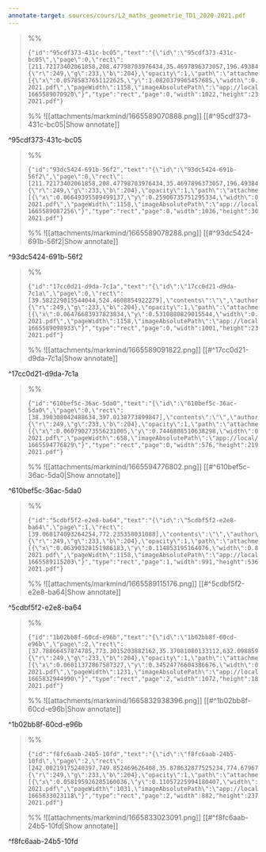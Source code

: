 ```yaml
---
annotate-target: sources/cours/L2_maths_geometrie_TD1_2020-2021.pdf
---
```


>%%
>```annotate-json
>{"id":"95cdf373-431c-bc05","text":"{\"id\":\"95cdf373-431c-bc05\",\"page\":0,\"rect\":[211.72173402061858,208.47798703976434,35.4697896373057,196.49384507772015],\"contents\":\"\",\"author\":\"\",\"color\":{\"r\":249,\"g\":233,\"b\":204},\"opacity\":1,\"path\":\"attachments/markmind/1665589070888.png\",\"relateRect\":[{\"x\":0.05785837651122625,\"y\":1.0820379965457685,\"width\":0.8825561312607945,\"height\":0.20120898100172713}],\"pdfName\":\"sources/cours/L2_maths_geometrie_TD1_2020-2021.pdf\",\"pageWidth\":1158,\"imageAbsolutePath\":\"app://local/Users/oscarplaisant/devoirs/cours/attachments/markmind/1665589070888.png?1665589070920\"}","type":"rect","page":0,"width":1022,"height":233,"pdfName":"sources/cours/L2_maths_geometrie_TD1_2020-2021.pdf"}
>```
>%%
>![[attachments/markmind/1665589070888.png]]
>[[#^95cdf373-431c-bc05|Show annotate]]
>
^95cdf373-431c-bc05

>%%
>```annotate-json
>{"id":"93dc5424-691b-56f2","text":"{\"id\":\"93dc5424-691b-56f2\",\"page\":0,\"rect\":[211.72173402061858,208.47798703976434,35.4697896373057,196.49384507772015,33.413569948186534,689.9865704663213],\"contents\":\"\",\"author\":\"\",\"color\":{\"r\":249,\"g\":233,\"b\":204},\"opacity\":1,\"path\":\"attachments/markmind/1665589078288.png\",\"relateRect\":[{\"x\":0.06649395509499137,\"y\":0.25906735751295334,\"width\":0.8946459412780656,\"height\":0.26424870466321243}],\"pdfName\":\"sources/cours/L2_maths_geometrie_TD1_2020-2021.pdf\",\"pageWidth\":1158,\"imageAbsolutePath\":\"app://local/Users/oscarplaisant/devoirs/cours/attachments/markmind/1665589078288.png?1665589087256\"}","type":"rect","page":0,"width":1036,"height":306,"pdfName":"sources/cours/L2_maths_geometrie_TD1_2020-2021.pdf"}
>```
>%%
>![[attachments/markmind/1665589078288.png]]
>[[#^93dc5424-691b-56f2|Show annotate]]
>
^93dc5424-691b-56f2

>%%
>```annotate-json
>{"id":"17cc0d21-d9da-7c1a","text":"{\"id\":\"17cc0d21-d9da-7c1a\",\"page\":0,\"rect\":[39.582229015544044,524.4608854922279],\"contents\":\"\",\"author\":\"\",\"color\":{\"r\":249,\"g\":233,\"b\":204},\"opacity\":1,\"path\":\"attachments/markmind/1665589091822.png\",\"relateRect\":[{\"x\":0.06476683937823834,\"y\":0.5310880829015544,\"width\":0.8644214162348878,\"height\":0.20466321243523317}],\"pdfName\":\"sources/cours/L2_maths_geometrie_TD1_2020-2021.pdf\",\"pageWidth\":1158,\"imageAbsolutePath\":\"app://local/Users/oscarplaisant/devoirs/cours/attachments/markmind/1665589091822.png?1665589098933\"}","type":"rect","page":0,"width":1001,"height":237,"pdfName":"sources/cours/L2_maths_geometrie_TD1_2020-2021.pdf"}
>```
>%%
>![[attachments/markmind/1665589091822.png]]
>[[#^17cc0d21-d9da-7c1a|Show annotate]]
>
^17cc0d21-d9da-7c1a

>%%
>```annotate-json
>{"id":"610bef5c-36ac-5da0","text":"{\"id\":\"610bef5c-36ac-5da0\",\"page\":0,\"rect\":[38.390308042488634,397.0138773899847],\"contents\":\"\",\"author\":\"\",\"color\":{\"r\":249,\"g\":233,\"b\":204},\"opacity\":1,\"path\":\"attachments/markmind/1665594776802.png\",\"relateRect\":[{\"x\":0.060790273556231005,\"y\":0.7446808510638298,\"width\":0.8753799392097265,\"height\":0.33282674772036475}],\"pdfName\":\"sources/cours/L2_maths_geometrie_TD1_2020-2021.pdf\",\"pageWidth\":658,\"imageAbsolutePath\":\"app://local/Users/oscarplaisant/devoirs/cours/attachments/markmind/1665594776802.png?1665594776829\"}","type":"rect","page":0,"width":576,"height":219,"pdfName":"sources/cours/L2_maths_geometrie_TD1_2020-2021.pdf"}
>```
>%%
>![[attachments/markmind/1665594776802.png]]
>[[#^610bef5c-36ac-5da0|Show annotate]]
>
^610bef5c-36ac-5da0

>%%
>```annotate-json
>{"id":"5cdbf5f2-e2e8-ba64","text":"{\"id\":\"5cdbf5f2-e2e8-ba64\",\"page\":1,\"rect\":[39.068174093264254,772.235358031088],\"contents\":\"\",\"author\":\"\",\"color\":{\"r\":249,\"g\":233,\"b\":204},\"opacity\":1,\"path\":\"attachments/markmind/1665589115176.png\",\"relateRect\":[{\"x\":0.06390328151986183,\"y\":0.114853195164076,\"width\":0.8557858376511226,\"height\":0.46286701208981}],\"pdfName\":\"sources/cours/L2_maths_geometrie_TD1_2020-2021.pdf\",\"pageWidth\":1158,\"imageAbsolutePath\":\"app://local/Users/oscarplaisant/devoirs/cours/attachments/markmind/1665589115176.png?1665589115203\"}","type":"rect","page":1,"width":991,"height":536,"pdfName":"sources/cours/L2_maths_geometrie_TD1_2020-2021.pdf"}
>```
>%%
>![[attachments/markmind/1665589115176.png]]
>[[#^5cdbf5f2-e2e8-ba64|Show annotate]]
>
^5cdbf5f2-e2e8-ba64

>%%
>```annotate-json
>{"id":"1b02bb8f-60cd-e96b","text":"{\"id\":\"1b02bb8f-60cd-e96b\",\"page\":2,\"rect\":[37.78866457874785,773.3015203882162,35.37081080133112,632.098859787079],\"contents\":\"\",\"author\":\"\",\"color\":{\"r\":249,\"g\":233,\"b\":204},\"opacity\":1,\"path\":\"attachments/markmind/1665832938396.png\",\"relateRect\":[{\"x\":0.06011372867587327,\"y\":0.34524776604386676,\"width\":0.8708367181153533,\"height\":0.15272136474411047}],\"pdfName\":\"sources/cours/L2_maths_geometrie_TD1_2020-2021.pdf\",\"pageWidth\":1231,\"imageAbsolutePath\":\"app://local/Users/oscarplaisant/devoirs/cours/attachments/markmind/1665832938396.png?1665832944990\"}","type":"rect","page":2,"width":1072,"height":188,"pdfName":"sources/cours/L2_maths_geometrie_TD1_2020-2021.pdf"}
>```
>%%
>![[attachments/markmind/1665832938396.png]]
>[[#^1b02bb8f-60cd-e96b|Show annotate]]
>
^1b02bb8f-60cd-e96b

>%%
>```annotate-json
>{"id":"f8fc6aab-24b5-10fd","text":"{\"id\":\"f8fc6aab-24b5-10fd\",\"page\":2,\"rect\":[242.00219175240397,749.852469626408,35.878632877525234,774.679676997892],\"contents\":\"\",\"author\":\"\",\"color\":{\"r\":249,\"g\":233,\"b\":204},\"opacity\":1,\"path\":\"attachments/markmind/1665833023091.png\",\"relateRect\":[{\"x\":0.058195926285160036,\"y\":0.11057225994180407,\"width\":0.8554801163918526,\"height\":0.22987390882638215}],\"pdfName\":\"sources/cours/L2_maths_geometrie_TD1_2020-2021.pdf\",\"pageWidth\":1031,\"imageAbsolutePath\":\"app://local/Users/oscarplaisant/devoirs/cours/attachments/markmind/1665833023091.png?1665833023118\"}","type":"rect","page":2,"width":882,"height":237,"pdfName":"sources/cours/L2_maths_geometrie_TD1_2020-2021.pdf"}
>```
>%%
>![[attachments/markmind/1665833023091.png]]
>[[#^f8fc6aab-24b5-10fd|Show annotate]]
>
^f8fc6aab-24b5-10fd


